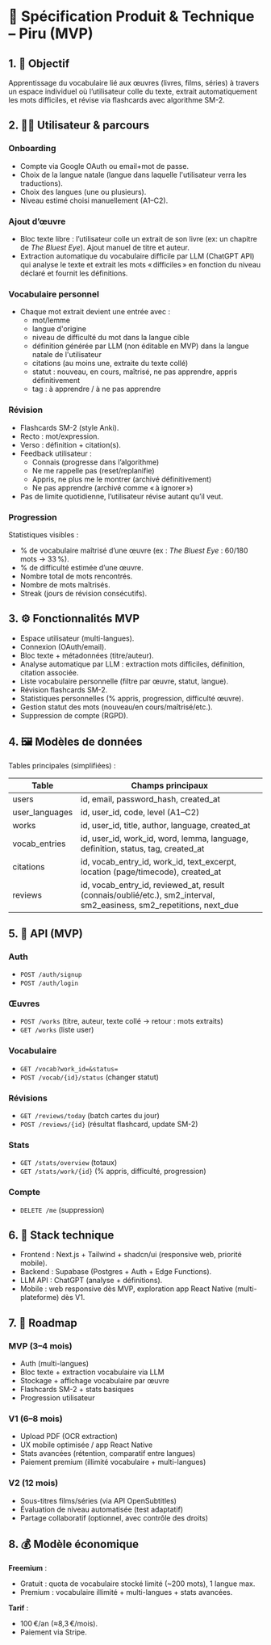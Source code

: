 # 📘 Spécification Produit & Technique – Piru (MVP)

## 1. 🎯 Objectif
Apprentissage du vocabulaire lié aux œuvres (livres, films, séries) à travers un espace individuel où l’utilisateur colle du texte, extrait automatiquement les mots difficiles, et révise via flashcards avec algorithme SM-2.

## 2. 🧑‍💻 Utilisateur & parcours
### Onboarding
- Compte via Google OAuth ou email+mot de passe.
- Choix de la langue natale (langue dans laquelle l'utilisateur verra les traductions).
- Choix des langues (une ou plusieurs).
- Niveau estimé choisi manuellement (A1–C2).

### Ajout d’œuvre
- Bloc texte libre : l’utilisateur colle un extrait de son livre (ex: un chapitre de *The Bluest Eye*). Ajout manuel de titre et auteur.
- Extraction automatique du vocabulaire difficile par LLM (ChatGPT API) qui analyse le texte et extrait les mots « difficiles » en fonction du niveau déclaré et fournit les définitions.

### Vocabulaire personnel
- Chaque mot extrait devient une entrée avec :
  - mot/lemme
  - langue d'origine
  - niveau de difficulté du mot dans la langue cible
  - définition générée par LLM (non éditable en MVP) dans la langue natale de l'utilisateur
  - citations (au moins une, extraite du texte collé)
  - statut : nouveau, en cours, maîtrisé, ne pas apprendre, appris définitivement
  - tag : à apprendre / à ne pas apprendre

### Révision
- Flashcards SM-2 (style Anki).
- Recto : mot/expression.
- Verso : définition + citation(s).
- Feedback utilisateur :
  - Connais (progresse dans l’algorithme)
  - Ne me rappelle pas (reset/replanifie)
  - Appris, ne plus me le montrer (archivé définitivement)
  - Ne pas apprendre (archivé comme « à ignorer »)
- Pas de limite quotidienne, l’utilisateur révise autant qu’il veut.

### Progression
Statistiques visibles :
- % de vocabulaire maîtrisé d’une œuvre (ex : *The Bluest Eye* : 60/180 mots → 33 %).
- % de difficulté estimée d’une œuvre.
- Nombre total de mots rencontrés.
- Nombre de mots maîtrisés.
- Streak (jours de révision consécutifs).

## 3. ⚙️ Fonctionnalités MVP
- Espace utilisateur (multi-langues).
- Connexion (OAuth/email).
- Bloc texte + métadonnées (titre/auteur).
- Analyse automatique par LLM : extraction mots difficiles, définition, citation associée.
- Liste vocabulaire personnelle (filtre par œuvre, statut, langue).
- Révision flashcards SM-2.
- Statistiques personnelles (% appris, progression, difficulté œuvre).
- Gestion statut des mots (nouveau/en cours/maîtrisé/etc.).
- Suppression de compte (RGPD).

## 4. 🖼 Modèles de données
Tables principales (simplifiées) :

| Table | Champs principaux |
|-------|------------------|
| users | id, email, password_hash, created_at |
| user_languages | id, user_id, code, level (A1–C2) |
| works | id, user_id, title, author, language, created_at |
| vocab_entries | id, user_id, work_id, word, lemma, language, definition, status, tag, created_at |
| citations | id, vocab_entry_id, work_id, text_excerpt, location (page/timecode), created_at |
| reviews | id, vocab_entry_id, reviewed_at, result (connais/oublié/etc.), sm2_interval, sm2_easiness, sm2_repetitions, next_due |

## 5. 📡 API (MVP)
### Auth
- `POST /auth/signup`
- `POST /auth/login`

### Œuvres
- `POST /works` (titre, auteur, texte collé → retour : mots extraits)
- `GET /works` (liste user)

### Vocabulaire
- `GET /vocab?work_id=&status=`
- `POST /vocab/{id}/status` (changer statut)

### Révisions
- `GET /reviews/today` (batch cartes du jour)
- `POST /reviews/{id}` (résultat flashcard, update SM-2)

### Stats
- `GET /stats/overview` (totaux)
- `GET /stats/work/{id}` (% appris, difficulté, progression)

### Compte
- `DELETE /me` (suppression)

## 6. 🔧 Stack technique
- Frontend : Next.js + Tailwind + shadcn/ui (responsive web, priorité mobile).
- Backend : Supabase (Postgres + Auth + Edge Functions).
- LLM API : ChatGPT (analyse + définitions).
- Mobile : web responsive dès MVP, exploration app React Native (multi-plateforme) dès V1.

## 7. 🚀 Roadmap
### MVP (3–4 mois)
- Auth (multi-langues)
- Bloc texte + extraction vocabulaire via LLM
- Stockage + affichage vocabulaire par œuvre
- Flashcards SM-2 + stats basiques
- Progression utilisateur

### V1 (6–8 mois)
- Upload PDF (OCR extraction)
- UX mobile optimisée / app React Native
- Stats avancées (rétention, comparatif entre langues)
- Paiement premium (illimité vocabulaire + multi-langues)

### V2 (12 mois)
- Sous-titres films/séries (via API OpenSubtitles)
- Évaluation de niveau automatisée (test adaptatif)
- Partage collaboratif (optionnel, avec contrôle des droits)

## 8. 💰 Modèle économique
**Freemium** :
- Gratuit : quota de vocabulaire stocké limité (~200 mots), 1 langue max.
- Premium : vocabulaire illimité + multi-langues + stats avancées.

**Tarif** :
- 100 €/an (≈8,3 €/mois).
- Paiement via Stripe.
